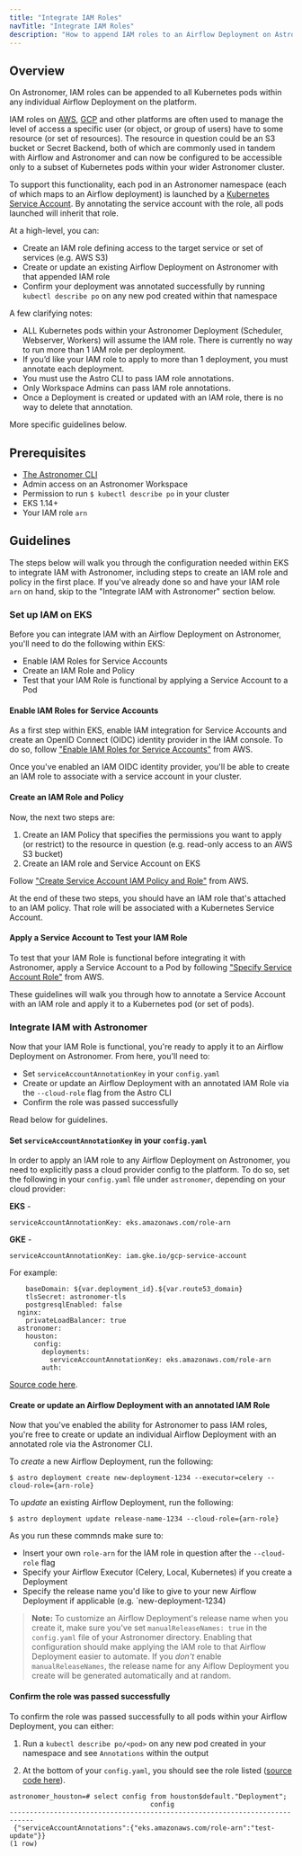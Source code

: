 ```yaml
---
title: "Integrate IAM Roles"
navTitle: "Integrate IAM Roles"
description: "How to append IAM roles to an Airflow Deployment on Astronomer."
---
```


## Overview

On Astronomer, IAM roles can be appended to all Kubernetes pods within any individual Airflow Deployment on the platform.

IAM roles on [AWS](https://aws.amazon.com/iam/faqs/), [GCP](https://cloud.google.com/iam/docs/overview) and other platforms are often used to manage the level of access a specific user (or object, or group of users) have to some resource (or set of resources). The resource in question could be an S3 bucket or Secret Backend, both of which are commonly used in tandem with Airflow and Astronomer and can now be configured to be accessible only to a subset of Kubernetes pods within your wider Astronomer cluster.

To support this functionality, each pod in an Astronomer namespace (each of which maps to an Airflow deployment) is launched by a [Kubernetes Service Account](https://kubernetes.io/docs/tasks/configure-pod-container/configure-service-account/). By annotating the service account with the role, all pods launched will inherit that role.

At a high-level, you can:

* Create an IAM role defining access to the target service or set of services (e.g. AWS S3)
* Create or update an existing Airflow Deployment on Astronomer with that appended IAM role
* Confirm your deployment was annotated successfully by running `kubectl describe po` on any new pod created within that namespace

A few clarifying notes:

* ALL Kubernetes pods within your Astronomer Deployment (Scheduler, Webserver, Workers) will assume the IAM role. There is currently no way to run more than 1 IAM role per deployment.
* If you’d like your IAM role to apply to more than 1 deployment, you must annotate each deployment.
* You must use the Astro CLI to pass IAM role annotations.
* Only Workspace Admins can pass IAM role annotations.
* Once a Deployment is created or updated with an IAM role, there is no way to delete that annotation.

More specific guidelines below.

## Prerequisites

* [The Astronomer CLI](/docs/enterprise/v0.16/develop/cli-quickstart/)
* Admin access on an Astronomer Workspace
* Permission to run `$ kubectl describe po` in your cluster
* EKS 1.14+
* Your IAM role `arn`

## Guidelines

The steps below will walk you through the configuration needed within EKS to integrate IAM with Astronomer, including steps to create an IAM role and policy in the first place. If you've already done so and have your IAM role `arn` on hand, skip to the "Integrate IAM with Astronomer" section below.

### Set up IAM on EKS

Before you can integrate IAM with an Airflow Deployment on Astronomer, you'll need to do the following within EKS:

- Enable IAM Roles for Service Accounts
- Create an IAM Role and Policy
- Test that your IAM Role is functional by applying a Service Account to a Pod

#### Enable IAM Roles for Service Accounts

As a first step within EKS, enable IAM integration for Service Accounts and create an OpenID Connect (OIDC) identity provider in the IAM console. To do so, follow ["Enable IAM Roles for Service Accounts"](https://docs.aws.amazon.com/eks/latest/userguide/enable-iam-roles-for-service-accounts.html) from AWS.

Once you've enabled an IAM OIDC identity provider, you'll be able to create an IAM role to associate with a service account in your cluster.

#### Create an IAM Role and Policy

Now, the next two steps are:

1. Create an IAM Policy that specifies the permissions you want to apply (or restrict) to the resource in question (e.g. read-only access to an AWS S3 bucket)
2. Create an IAM role and Service Account on EKS

Follow ["Create Service Account IAM Policy and Role"](https://docs.aws.amazon.com/eks/latest/userguide/create-service-account-iam-policy-and-role.html) from AWS.

At the end of these two steps, you should have an IAM role that's attached to an IAM policy. That role will be associated with a Kubernetes Service Account.

#### Apply a Service Account to Test your IAM Role

To test that your IAM Role is functional before integrating it with Astronomer, apply a Service Account to a Pod by following ["Specify Service Account Role"](https://docs.aws.amazon.com/eks/latest/userguide/specify-service-account-role.html) from AWS.

These guidelines will walk you through how to annotate a Service Account with an IAM role and apply it to a Kubernetes pod (or set of pods).

### Integrate IAM with Astronomer

Now that your IAM Role is functional, you're ready to apply it to an Airflow Deployment on Astronomer. From here, you'll need to:

- Set `serviceAccountAnnotationKey` in your `config.yaml`
- Create or update an Airflow Deployment with an annotated IAM Role via the `--cloud-role` flag from the Astro CLI
- Confirm the role was passed successfully

Read below for guidelines.

#### Set `serviceAccountAnnotationKey` in your `config.yaml`

In order to apply an IAM role to any Airflow Deployment on Astronomer, you need to explicitly pass a cloud provider config to the platform. To do so, set the following in your `config.yaml` file under `astronomer`, depending on your cloud provider:

**EKS** -

```
serviceAccountAnnotationKey: eks.amazonaws.com/role-arn
```

**GKE** -

```
serviceAccountAnnotationKey: iam.gke.io/gcp-service-account
```

For example:

```global:
    baseDomain: ${var.deployment_id}.${var.route53_domain}
    tlsSecret: astronomer-tls
    postgresqlEnabled: false
  nginx:
    privateLoadBalancer: true
  astronomer:
    houston:
      config:
        deployments:
          serviceAccountAnnotationKey: eks.amazonaws.com/role-arn
        auth:
```

[Source code here](https://github.com/astronomer/houston-api/blob/main/config/default.yaml#L576).

#### Create or update an Airflow Deployment with an annotated IAM Role

Now that you've enabled the ability for Astronomer to pass IAM roles, you're free to create or update an individual Airflow Deployment with an annotated role via the Astronomer CLI.

To _create_ a new Airflow Deployment, run the following:

```
$ astro deployment create new-deployment-1234 --executor=celery --cloud-role={arn-role}
```

To _update_ an existing Airflow Deployment, run the following:

```
$ astro deployment update release-name-1234 --cloud-role={arn-role}
```

As you run these commnds make sure to:

- Insert your own `role-arn` for the IAM role in question after the `--cloud-role` flag
- Specify your Airflow Executor (Celery, Local, Kubernetes) if you create a Deployment
- Specify the release name you'd like to give to your new Airflow Deployment if applicable (e.g. `new-deployment-1234)

> **Note:** To customize an Airflow Deployment's release name when you create it, make sure you've set `manualReleaseNames: true` in the `config.yaml` file of your Astronomer directory. Enabling that configuration should make applying the IAM role to that Airflow Deployment easier to automate. If you _don't_ enable `manualReleaseNames`, the release name for any Aiflow Deployment you create will be generated automatically and at random.

#### Confirm the role was passed successfully

To confirm the role was passed successfully to all pods within your Airflow Deployment, you can either:

1. Run a `kubectl describe po/<pod>` on any new pod created in your namespace and see `Annotations` within the output

2. At the bottom of your `config.yaml`, you should see the role listed ([source code here](https://github.com/astronomer/houston-api/blob/561c2783a11fb7d45ac9b85caa0daf534d6f09fe/config/default.yaml#L538-L541)).

```
astronomer_houston=# select config from houston$default."Deployment";
                                   config
----------------------------------------------------------------------------
 {"serviceAccountAnnotations":{"eks.amazonaws.com/role-arn":"test-update"}}
(1 row)
```

